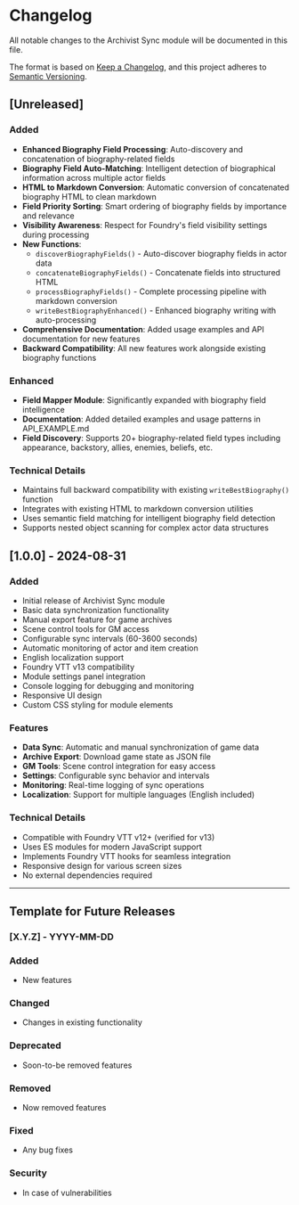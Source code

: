 # Changelog

All notable changes to the Archivist Sync module will be documented in this file.

The format is based on [Keep a Changelog](https://keepachangelog.com/en/1.0.0/),
and this project adheres to [Semantic Versioning](https://semver.org/spec/v2.0.0.html).

## [Unreleased]

### Added
- **Enhanced Biography Field Processing**: Auto-discovery and concatenation of biography-related fields
- **Biography Field Auto-Matching**: Intelligent detection of biographical information across multiple actor fields
- **HTML to Markdown Conversion**: Automatic conversion of concatenated biography HTML to clean markdown
- **Field Priority Sorting**: Smart ordering of biography fields by importance and relevance
- **Visibility Awareness**: Respect for Foundry's field visibility settings during processing
- **New Functions**: 
  - `discoverBiographyFields()` - Auto-discover biography fields in actor data
  - `concatenateBiographyFields()` - Concatenate fields into structured HTML
  - `processBiographyFields()` - Complete processing pipeline with markdown conversion
  - `writeBestBiographyEnhanced()` - Enhanced biography writing with auto-processing
- **Comprehensive Documentation**: Added usage examples and API documentation for new features
- **Backward Compatibility**: All new features work alongside existing biography functions

### Enhanced
- **Field Mapper Module**: Significantly expanded with biography field intelligence
- **Documentation**: Added detailed examples and usage patterns in API_EXAMPLE.md
- **Field Discovery**: Supports 20+ biography-related field types including appearance, backstory, allies, enemies, beliefs, etc.

### Technical Details
- Maintains full backward compatibility with existing `writeBestBiography()` function
- Integrates with existing HTML to markdown conversion utilities
- Uses semantic field matching for intelligent biography field detection
- Supports nested object scanning for complex actor data structures

## [1.0.0] - 2024-08-31

### Added
- Initial release of Archivist Sync module
- Basic data synchronization functionality
- Manual export feature for game archives
- Scene control tools for GM access
- Configurable sync intervals (60-3600 seconds)
- Automatic monitoring of actor and item creation
- English localization support
- Foundry VTT v13 compatibility
- Module settings panel integration
- Console logging for debugging and monitoring
- Responsive UI design
- Custom CSS styling for module elements

### Features
- **Data Sync**: Automatic and manual synchronization of game data
- **Archive Export**: Download game state as JSON file
- **GM Tools**: Scene control integration for easy access
- **Settings**: Configurable sync behavior and intervals
- **Monitoring**: Real-time logging of sync operations
- **Localization**: Support for multiple languages (English included)

### Technical Details
- Compatible with Foundry VTT v12+ (verified for v13)
- Uses ES modules for modern JavaScript support
- Implements Foundry VTT hooks for seamless integration
- Responsive design for various screen sizes
- No external dependencies required

---

## Template for Future Releases

### [X.Y.Z] - YYYY-MM-DD

### Added
- New features

### Changed
- Changes in existing functionality

### Deprecated
- Soon-to-be removed features

### Removed
- Now removed features

### Fixed
- Any bug fixes

### Security
- In case of vulnerabilities